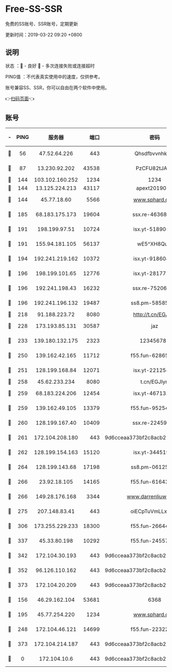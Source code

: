 # Free-SS-SSR

免费的SS账号、SSR账号，定期更新

更新时间：2019-03-22 09:20 +0800

## 说明

状态     ：🙂 - 良好 🙁 - 多次连接失败或连接超时

PING值   ：不代表真实使用中的速度，仅供参考。

账号兼容SS、SSR，你可以自由在两个软件中使用。

👉[扫码页面](https://liesauer.github.io/Free-SS-SSR/)👈

## 账号

|-|PING|服务器|端口|密码|加密方式|区域|
|:----:|:----:|:-----:|-----:|:----:|:----:|:----:|
|🙂|56|47.52.64.226|443|Qhsdfbvvnhkm1|aes-256-cfb|HK|
|🙂|87|13.230.92.202|43538|PzCFU82tJAdZ|aes-256-cfb|JP|
|🙂|144|103.102.160.252|1234|1234|rc4-md5|JP|
|🙂|144|13.125.224.213|43117|apext2019005|chacha20|KR|
|🙂|144|45.77.18.60|5566|www.sphard.com|aes-256-cfb|JP|
|🙂|185|68.183.175.173|19604|ssx.re-46368916|aes-256-cfb|US|
|🙂|191|198.199.97.51|10724|isx.yt-51890525|aes-256-cfb|US|
|🙂|191|155.94.181.105|56137|wE5^XH8Quw|aes-256-cfb|US|
|🙂|194|192.241.219.162|10372|isx.yt-91860459|aes-256-cfb|US|
|🙂|196|198.199.101.65|12776|isx.yt-28177118|aes-256-cfb|US|
|🙂|196|192.241.198.43|16232|ssx.re-75206389|aes-256-cfb|US|
|🙂|196|192.241.196.132|19487|ss8.pm-58585606|aes-256-cfb|US|
|🙂|218|91.188.223.72|8080|http://t.cn/EGJIyrl|rc4-md5|RU|
|🙂|228|173.193.85.131|30587|jaz|aes-256-cfb|US|
|🙂|233|139.180.132.175|2323|123456789|aes-256-cfb|SG|
|🙂|250|139.162.42.165|11712|f55.fun-62865746|aes-256-cfb|SG|
|🙂|251|128.199.168.84|12071|isx.yt-22125425|aes-256-cfb|SG|
|🙂|258|45.62.233.234|8080|t.cn/EGJIyrl|rc4-md5|CA|
|🙂|259|68.183.224.206|12454|isx.yt-46713217|aes-256-cfb|SG|
|🙂|259|139.162.49.105|13379|f55.fun-95254203|aes-256-cfb|SG|
|🙂|260|128.199.167.40|10409|ssx.re-22459395|aes-256-cfb|SG|
|🙂|261|172.104.208.180|443|9d6cceaa373bf2c8acb22e60b6a58be6|aes-256-cfb|US|
|🙂|262|128.199.154.163|15120|isx.yt-34451982|aes-256-cfb|SG|
|🙂|264|128.199.143.68|17198|ss8.pm-06125832|aes-256-cfb|SG|
|🙂|266|23.92.18.105|14165|f55.fun-61643656|aes-256-cfb|US|
|🙂|266|149.28.176.168|3344|www.darrenliuwei.com|aes-256-cfb|AU|
|🙂|275|207.148.83.41|443|oiECpTuVmLLxk4Ts|aes-256-cfb|AU|
|🙂|306|173.255.229.233|18300|f55.fun-26644878|aes-256-cfb|US|
|🙂|337|45.33.80.198|10292|f55.fun-24557903|aes-256-cfb|US|
|🙂|342|172.104.30.193|443|9d6cceaa373bf2c8acb22e60b6a58be6|aes-256-cfb|US|
|🙂|352|96.126.110.162|443|9d6cceaa373bf2c8acb22e60b6a58be6|aes-256-cfb|US|
|🙂|373|172.104.20.209|443|9d6cceaa373bf2c8acb22e60b6a58be6|aes-256-cfb|US|
|🙂|156|46.29.162.104|53681|6368|aes-256-ctr|RU|
|🙂|195|45.77.254.220|1234|www.sphard.com|aes-256-cfb|SG|
|🙂|248|172.104.46.121|14699|f55.fun-22322504|aes-256-cfb|SG|
|🙂|373|172.104.214.187|443|9d6cceaa373bf2c8acb22e60b6a58be6|aes-256-cfb|US|
|🙁|0|172.104.10.6|443|9d6cceaa373bf2c8acb22e60b6a58be6|aes-256-cfb|US|
